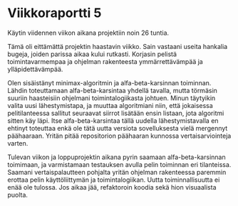 # Viikkoraportti 5

Käytin viidennen viikon aikana projektiin noin 26 tuntia.

Tämä oli eittämättä projektin haastavin viikko. Sain vastaani useita hankalia bugeja, joiden parissa aikaa kului rutkasti. Korjasin pelistä toimintavarmempaa ja ohjelman rakenteesta ymmärrettävämpää ja ylläpidettävämpää.

Olen sisäistänyt minimax-algoritmin ja alfa-beta-karsinnan toiminnan. Lähdin toteuttamaan alfa-beta-karsintaa yhdellä tavalla, mutta törmäsin suuriin haasteisiin ohjelmani toimintalogiikasta johtuen. Minun täytyikin valita uusi lähestymistapa, ja muuttaa algoritmiani niin, että jokaisessa pelitilanteessa sallitut seuraavat siirrot lisätään ensin listaan, jota algoritmi sitten käy läpi. Itse alfa-beta-karsintaa tällä uudella lähestymistavalla en ehtinyt toteuttaa enkä ole tätä uutta versiota sovelluksesta vielä mergennyt päähaaraan. Yritän pitää repositorion päähaaran kunnossa vertaisarviointeja varten.

Tulevan viikon ja loppuprojektin aikana pyrin saamaan alfa-beta-karsinnan toimimaan, ja varmistamaan testauksen avulla pelin toiminnan eri tilanteissa. Saamani vertaispalautteen pohjalta yritän ohjelman rakenteessa paremmin erottaa pelin käyttöliittymän ja toimintalogiikan. Uutta toiminnallisuutta ei enää ole tulossa. Jos aikaa jää, refaktoroin koodia sekä hion visuaalista puolta.

